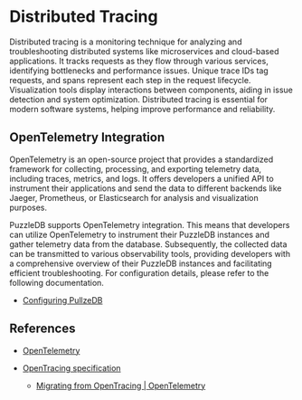 # Distributed Tracing

Distributed tracing is a monitoring technique for analyzing and troubleshooting distributed systems like microservices and cloud-based applications. It tracks requests as they flow through various services, identifying bottlenecks and performance issues. Unique trace IDs tag requests, and spans represent each step in the request lifecycle. Visualization tools display interactions between components, aiding in issue detection and system optimization. Distributed tracing is essential for modern software systems, helping improve performance and reliability.

## OpenTelemetry Integration

OpenTelemetry is an open-source project that provides a standardized framework for collecting, processing, and exporting telemetry data, including traces, metrics, and logs. It offers developers a unified API to instrument their applications and send the data to different backends like Jaeger, Prometheus, or Elasticsearch for analysis and visualization purposes.

PuzzleDB supports OpenTelemetry integration. This means that developers can utilize OpenTelemetry to instrument their PuzzleDB instances and gather telemetry data from the database. Subsequently, the collected data can be transmitted to various observability tools, providing developers with a comprehensive overview of their PuzzleDB instances and facilitating efficient troubleshooting. For configuration details, please refer to the following documentation.

- [Configuring PullzeDB](configuring.md)

## References

- [OpenTelemetry](https://opentelemetry.io)

- [OpenTracing specification](https://opentracing.io/specification/n)

  - [Migrating from OpenTracing | OpenTelemetry](https://opentelemetry.io/docs/migration/opentracing/)
